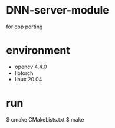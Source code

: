 # DNN-server-module
for cpp porting

# environment
- opencv 4.4.0
- libtorch
- linux 20.04

# run
$ cmake CMakeLists.txt
$ make
